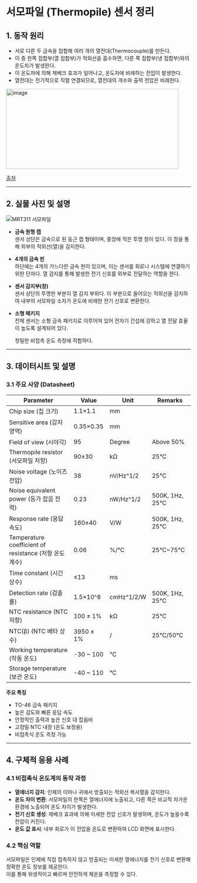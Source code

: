 # 서모파일 (Thermopile) 센서 정리

## 1. 동작 원리
* 서로 다른 두 금속을 접합해 여러 개의 열전대(Thermocouple)를 만든다.  
* 이 중 한쪽 접합부(열 접합부)가 적외선을 흡수하면, 다른 쪽 접합부(냉 접합부)와의 온도차가 발생한다.  
* 이 온도차에 의해 제베크 효과가 일어나고, 온도차에 비례하는 전압이 발생한다.  
* 열전대는 전기적으로 직렬 연결되므로, 열전대의 개수와 출력 전압은 비례한다.  

<img width="470" height="218" alt="image" src="https://github.com/user-attachments/assets/cc8e69cd-e379-4c2d-a3ad-07bfb79cbee9" />  

[출처](https://blog.naver.com/iotsensor/221584695795)

---

## 2. 실물 사진 및 설명

![MRT311 서모파일](https://m.vctec.co.kr/web/product/big/202211/3a1b01043832e20e3b52843221e3193c.jpg)

* **금속 원형 캡**  
   센서 상단은 금속으로 된 둥근 캡 형태이며, 중앙에 작은 투명 창이 있다. 이 창을 통해 외부의 적외선(열)을 감지한다.  

* **4개의 금속 핀**  
   하단에는 4개의 가느다란 금속 핀이 있으며, 이는 센서를 회로나 시스템에 연결하기 위한 단자다. 열 감지를 통해 발생한 전기 신호를 외부로 전달하는 역할을 한다.  

* **센서 감지부(창)**  
   센서 상단의 투명한 부분이 열 감지 부위다. 이 부분으로 들어오는 적외선을 감지하여 내부의 서모파일 소자가 온도에 비례한 전기 신호로 변환한다.  

* **소형 패키지**  
   전체 센서는 소형 금속 패키지로 이루어져 있어 전자기 간섭에 강하고 열 전달 효율이 높도록 설계되어 있다.

  정밀한 비접촉 온도 측정에 적합하다.  

---

## 3. 데이터시트 및 설명

### 3.1 주요 사양 (Datasheet)

| Parameter                              | Value        | Unit          | Remarks                |
|----------------------------------------|--------------|---------------|------------------------|
| Chip size (칩 크기)                     | 1.1×1.1      | mm            |                        |
| Sensitive area (감지 영역)             | 0.35×0.35    | mm            |                        |
| Field of view (시야각)                  | 95           | Degree        | Above 50%              |
| Thermopile resistor (서모파일 저항)     | 90±30        | kΩ            | 25°C                   |
| Noise voltage (노이즈 전압)             | 38           | nV/Hz^1/2     | 25°C                   |
| Noise equivalent power (등가 잡음 전력) | 0.23         | nW/Hz^1/2     | 500K, 1Hz, 25°C        |
| Response rate (응답 속도)              | 160±40       | V/W           | 500K, 1Hz, 25°C        |
| Temperature coefficient of resistance (저항 온도 계수) | 0.06 | %/°C | 25°C~75°C |
| Time constant (시간 상수)               | ≤13          | ms            |                        |
| Detection rate (검출률)                | 1.5×10^8     | cmHz^1/2/W    | 500K, 1Hz, 25°C        |
| NTC resistance (NTC 저항)              | 100 ± 1%     | kΩ            | 25°C                   |
| NTC(β) (NTC 베타 상수)                 | 3950 ± 1%    | /             | 25°C/50°C              |
| Working temperature (작동 온도)        | -30 ~ 100    | °C            |                        |
| Storage temperature (보관 온도)        | -40 ~ 110    | °C            |                        |

**주요 특징**
- TO-46 금속 패키지  
- 높은 감도와 빠른 응답 속도  
- 안정적인 출력과 높은 신호 대 잡음비  
- 고정밀 NTC 내장 (온도 보정용)  
- 비접촉식 온도 측정 가능  

---

## 4. 구체적 응용 사례

### 4.1 비접촉식 온도계의 동작 과정
- **열에너지 감지**: 인체의 이마나 귀에서 방출되는 적외선 복사열을 감지한다.  
- **온도 차이 변환**: 서모파일의 한쪽은 열에너지에 노출되고, 다른 쪽은 비교적 차가운 환경에 노출되어 온도 차이가 발생한다.  
- **전기 신호 생성**: 제베크 효과에 의해 미세한 전압 신호가 발생하며, 온도가 높을수록 전압이 커진다.  
- **온도 값 표시**: 내부 회로가 이 전압을 온도로 변환하여 LCD 화면에 표시한다.  

### 4.2 핵심 역할
서모파일은 인체에 직접 접촉하지 않고 방출되는 미세한 열에너지를 전기 신호로 변환해 정확한 온도 정보를 제공한다.  
이를 통해 위생적이고 빠르며 안전하게 체온을 측정할 수 있다.
